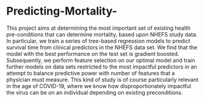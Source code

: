 # Predicting-Mortality-
This project aims at determining the most important set of existing health pre-conditions that can determine mortality, based upon NHEFS study data.
In particular, we train a series of tree-based regression models to predict survival time from clinical
predictors in the NHEFS data set. We find that the model with the best performance on the test
set is gradient boosted. Subsequently, we perform feature selection on our optimal model and train
further models on data sets restricted to the most impactful predictors in an attempt to balance
predictive power with number of features that a physician must measure.
This kind of study is of course particularly relevant in the age of COVID-19, where we know how disproportionately impactful the virus can be on an individual depending on 
existing preconditions.
